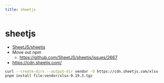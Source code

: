 ```yaml
---
title: sheetjs
---
```


# sheetjs

- [SheetJS/sheetjs](https://github.com/SheetJS/sheetjs)
- Move out npm
  - https://github.com/SheetJS/sheetjs/issues/2667
- https://cdn.sheetjs.com/

```bash
curl --create-dirs --output-dir vendor -O https://cdn.sheetjs.com/xlsx-0.19.3/xlsx-0.19.3.tgz
pnpm install file:vendor/xlsx-0.19.3.tgz
```
